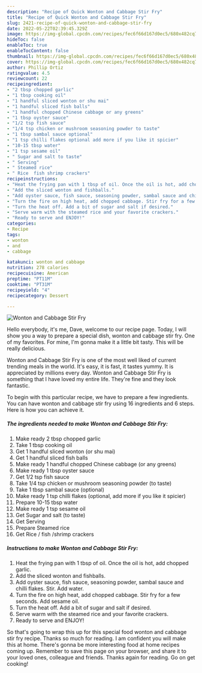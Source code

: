 ```yaml
---
description: "Recipe of Quick Wonton and Cabbage Stir Fry"
title: "Recipe of Quick Wonton and Cabbage Stir Fry"
slug: 2421-recipe-of-quick-wonton-and-cabbage-stir-fry
date: 2022-05-22T02:39:45.329Z
image: https://img-global.cpcdn.com/recipes/fec6f66d167d0ec5/680x482cq70/wonton-and-cabbage-stir-fry-recipe-main-photo.jpg
hideToc: false
enableToc: true
enableTocContent: false
thumbnail: https://img-global.cpcdn.com/recipes/fec6f66d167d0ec5/680x482cq70/wonton-and-cabbage-stir-fry-recipe-main-photo.jpg
cover: https://img-global.cpcdn.com/recipes/fec6f66d167d0ec5/680x482cq70/wonton-and-cabbage-stir-fry-recipe-main-photo.jpg
author: Phillip Ortiz
ratingvalue: 4.5
reviewcount: 22
recipeingredient:
- "2 tbsp chopped garlic"
- "1 tbsp cooking oil"
- "1 handful sliced wonton or shu mai"
- "1 handful sliced fish balls"
- "1 handful chopped Chinese cabbage or any greens"
- "1 tbsp oyster sauce"
- "1/2 tsp fish sauce"
- "1/4 tsp chicken or mushroom seasoning powder to taste"
- "1 tbsp sambal sauce optional"
- "1 tsp chilli flakes optional add more if you like it spicier"
- "10-15 tbsp water"
- "1 tsp sesame oil"
- " Sugar and salt to taste"
- " Serving"
- " Steamed rice"
- " Rice  fish shrimp crackers"
recipeinstructions:
- "Heat the frying pan with 1 tbsp of oil. Once the oil is hot, add chopped garlic."
- "Add the sliced wonton and fishballs."
- "Add oyster sauce, fish sauce, seasoning powder, sambal sauce and chilli flakes. Stir. Add water."
- "Turn the fire on high heat, add chopped cabbage. Stir fry for a few seconds. Add sesame oil."
- "Turn the heat off. Add a bit of sugar and salt if desired."
- "Serve warm with the steamed rice and your favorite crackers."
- "Ready to serve and ENJOY!"
categories:
- Recipe
tags:
- wonton
- and
- cabbage

katakunci: wonton and cabbage 
nutrition: 278 calories
recipecuisine: American
preptime: "PT11M"
cooktime: "PT31M"
recipeyield: "4"
recipecategory: Dessert

---
```



![Wonton and Cabbage Stir Fry](https://img-global.cpcdn.com/recipes/fec6f66d167d0ec5/680x482cq70/wonton-and-cabbage-stir-fry-recipe-main-photo.jpg)

Hello everybody, it's me, Dave, welcome to our recipe page. Today, I will show you a way to prepare a special dish, wonton and cabbage stir fry. One of my favorites. For mine, I'm gonna make it a little bit tasty. This will be really delicious.

Wonton and Cabbage Stir Fry is one of the most well liked of current trending meals in the world. It's easy, it is fast, it tastes yummy. It is appreciated by millions every day. Wonton and Cabbage Stir Fry is something that I have loved my entire life. They're fine and they look fantastic.




To begin with this particular recipe, we have to prepare a few ingredients. You can have wonton and cabbage stir fry using 16 ingredients and 6 steps. Here is how you can achieve it.

<!--inarticleads1-->

##### The ingredients needed to make Wonton and Cabbage Stir Fry:

1. Make ready 2 tbsp chopped garlic
1. Take 1 tbsp cooking oil
1. Get 1 handful sliced wonton (or shu mai)
1. Get 1 handful sliced fish balls
1. Make ready 1 handful chopped Chinese cabbage (or any greens)
1. Make ready 1 tbsp oyster sauce
1. Get 1/2 tsp fish sauce
1. Take 1/4 tsp chicken or mushroom seasoning powder (to taste)
1. Take 1 tbsp sambal sauce (optional)
1. Make ready 1 tsp chilli flakes (optional, add more if you like it spicier)
1. Prepare 10-15 tbsp water
1. Make ready 1 tsp sesame oil
1. Get  Sugar and salt (to taste)
1. Get  Serving
1. Prepare  Steamed rice
1. Get  Rice / fish /shrimp crackers




<!--inarticleads2-->

##### Instructions to make Wonton and Cabbage Stir Fry:

1. Heat the frying pan with 1 tbsp of oil. Once the oil is hot, add chopped garlic.
1. Add the sliced wonton and fishballs.
1. Add oyster sauce, fish sauce, seasoning powder, sambal sauce and chilli flakes. Stir. Add water.
1. Turn the fire on high heat, add chopped cabbage. Stir fry for a few seconds. Add sesame oil.
1. Turn the heat off. Add a bit of sugar and salt if desired.
1. Serve warm with the steamed rice and your favorite crackers.
1. Ready to serve and ENJOY!



So that's going to wrap this up for this special food wonton and cabbage stir fry recipe. Thanks so much for reading. I am confident you will make this at home. There's gonna be more interesting food at home recipes coming up. Remember to save this page on your browser, and share it to your loved ones, colleague and friends. Thanks again for reading. Go on get cooking!
